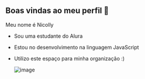 ## Boas vindas ao meu perfil 💓

Meu nome é Nicolly
  
- Sou uma estudante do Alura
- Estou no desenvolvimento na linguagem JavaScript
- Utilizo este espaço para minha organização :)
  
   ![image](https://github.com/niperfil/niperfil/assets/174262565/52cca0aa-2267-48ca-9f8b-816d18a1b642)
